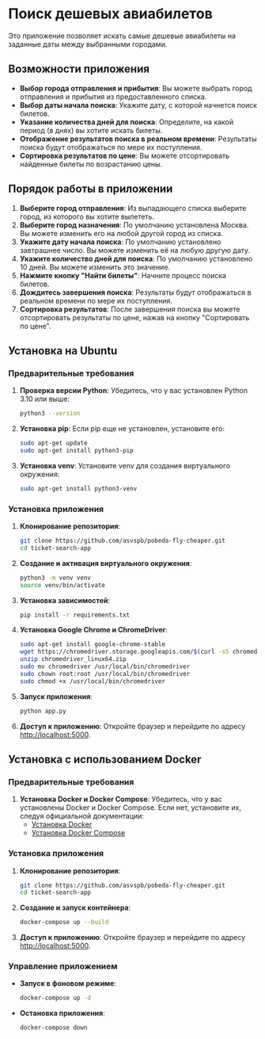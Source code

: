 # Поиск дешевых авиабилетов

Это приложение позволяет искать самые дешевые авиабилеты на заданные даты между выбранными городами.

## Возможности приложения

- **Выбор города отправления и прибытия**: Вы можете выбрать город отправления и прибытия из предоставленного списка.
- **Выбор даты начала поиска**: Укажите дату, с которой начнется поиск билетов.
- **Указание количества дней для поиска**: Определите, на какой период (в днях) вы хотите искать билеты.
- **Отображение результатов поиска в реальном времени**: Результаты поиска будут отображаться по мере их поступления.
- **Сортировка результатов по цене**: Вы можете отсортировать найденные билеты по возрастанию цены.

## Порядок работы в приложении

1. **Выберите город отправления**: Из выпадающего списка выберите город, из которого вы хотите вылететь.
2. **Выберите город назначения**: По умолчанию установлена Москва. Вы можете изменить его на любой другой город из списка.
3. **Укажите дату начала поиска**: По умолчанию установлено завтрашнее число. Вы можете изменить её на любую другую дату.
4. **Укажите количество дней для поиска**: По умолчанию установлено 10 дней. Вы можете изменить это значение.
5. **Нажмите кнопку "Найти билеты"**: Начните процесс поиска билетов.
6. **Дождитесь завершения поиска**: Результаты будут отображаться в реальном времени по мере их поступления.
7. **Сортировка результатов**: После завершения поиска вы можете отсортировать результаты по цене, нажав на кнопку "Сортировать по цене".

## Установка на Ubuntu

### Предварительные требования

1. **Проверка версии Python**: Убедитесь, что у вас установлен Python 3.10 или выше:

   ```bash
   python3 --version
   ```

2. **Установка pip**: Если pip еще не установлен, установите его:

   ```bash
   sudo apt-get update
   sudo apt-get install python3-pip
   ```

3. **Установка venv**: Установите venv для создания виртуального окружения:

   ```bash
   sudo apt-get install python3-venv
   ```

### Установка приложения

1. **Клонирование репозитория**:
   ```bash
   git clone https://github.com/asvspb/pobeda-fly-cheaper.git
   cd ticket-search-app
   ```

2. **Создание и активация виртуального окружения**:

   ```bash
   python3 -m venv venv
   source venv/bin/activate
   ```

3. **Установка зависимостей**:

   ```bash
   pip install -r requirements.txt
   ```

4. **Установка Google Chrome и ChromeDriver**:

   ```bash
   sudo apt-get install google-chrome-stable
   wget https://chromedriver.storage.googleapis.com/$(curl -sS chromedriver.storage.googleapis.com/LATEST_RELEASE)/chromedriver_linux64.zip
   unzip chromedriver_linux64.zip
   sudo mv chromedriver /usr/local/bin/chromedriver
   sudo chown root:root /usr/local/bin/chromedriver
   sudo chmod +x /usr/local/bin/chromedriver
   ```

5. **Запуск приложения**:

   ```bash
   python app.py
   ```

6. **Доступ к приложению**: Откройте браузер и перейдите по адресу [http://localhost:5000](http://localhost:5000).

## Установка с использованием Docker

### Предварительные требования

1. **Установка Docker и Docker Compose**: Убедитесь, что у вас установлены Docker и Docker Compose. Если нет, установите их, следуя официальной документации:
   - [Установка Docker](https://docs.docker.com/get-docker/)
   - [Установка Docker Compose](https://docs.docker.com/compose/install/)

### Установка приложения

1. **Клонирование репозитория**:
   ```bash
   git clone https://github.com/asvspb/pobeda-fly-cheaper.git
   cd ticket-search-app
   ```

2. **Создание и запуск контейнера**:

   ```bash
   docker-compose up --build
   ```

3. **Доступ к приложению**: Откройте браузер и перейдите по адресу [http://localhost:5000](http://localhost:5000).

### Управление приложением

- **Запуск в фоновом режиме**:

  ```bash
  docker-compose up -d
  ```

- **Остановка приложения**:

  ```bash
  docker-compose down
  ```